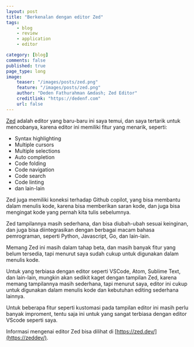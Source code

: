 ```yaml
---
layout: post
title: "Berkenalan dengan editor Zed"
tags:
    - blog
    - review
    - application
    - editor

category: [blog]
comments: false
published: true
page_type: long
image:
    teaser: "/images/posts/zed.png"
    feature: "/images/posts/zed.png"
    author: "Deden Fathurahman &mdash; Zed Editor"
    creditlink: "https://dedenf.com"
    url: false
---
```


[Zed](https://zed.dev/) adalah editor yang baru-baru ini saya temui, dan saya tertarik untuk mencobanya, karena editor ini memiliki fitur yang menarik, seperti:
- Syntax highlighting
- Multiple cursors
- Multiple selections
- Auto completion
- Code folding
- Code navigation
- Code search
- Code linting
- dan lain-lain

Zed juga memiliki koneksi terhadap Github copilot, yang bisa membantu dalam menulis kode, karena bisa memberikan saran kode, dan juga bisa mengingat kode yang pernah kita tulis sebelumnya.

Zed tampilannya masih sederhana, dan bisa diubah-ubah sesuai keinginan, dan juga bisa diintegrasikan dengan berbagai macam bahasa pemrograman, seperti Python, Javascript, Go, dan lain-lain.

Memang Zed ini masih dalam tahap beta, dan masih banyak fitur yang belum tersedia, tapi menurut saya sudah cukup untuk digunakan dalam menulis kode.

Untuk yang terbiasa dengan editor seperti VSCode, Atom, Sublime Text, dan lain-lain, mungkin akan sedikit kaget dengan tampilan Zed, karena memang tampilannya masih sederhana, tapi menurut saya, editor ini cukup untuk digunakan dalam menulis kode dan kebutuhan editing sederhana lainnya.

Untuk beberapa fitur seperti kustomasi pada tampilan editor ini masih perlu banyak improment, tentu saja ini untuk yang sangat terbiasa dengan editor VScode seperti saya.

Informasi mengenai editor Zed bisa dilihat di [https://zed.dev/](https://zeddev/).
